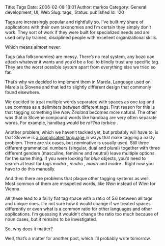 Title: Tags
Date: 2006-02-08 18:01
Author: markos
Category: General development, UI, Web
Slug: tags_
Status: published
Id: 120

<html>
 <body>
  <div>
   <p>
    Tags are increasingly popular and rightfully so. I’ve built my share of applications with their own taxonomies and I’m certain they simply don’t work. They sort of work if they were built for specialized needs and are used only by trained, disciplined people with excellent organizational skills.
   </p>
   <p>
    Which means almost never.
   </p>
   <p>
    Tags (aka folksonomies) are messy. There’s no real system, any bozo can attach whatever it wants and you’d be a fool to blindly trust any specific tag. They are the worst possible system apart from everything else we tried so far.
   </p>
   <p>
    That’s why we decided to implement them in Marela. Language used on Marela is Slovene and that led to slightly different design that commonly found elsewhere.
   </p>
   <p>
    We decided to treat multiple words separated with spaces as one tag and use commas as a delimiters between different tags. First reason for this is that tagging something like
    <em>
     New Zealand
    </em>
    becomes more natural. The other was that in Slovene compound words like handbag are very often separate words. For example, handbag would be
    <em>
     ro??na torbica
    </em>
    .
   </p>
   <p>
    Another problem, which we haven’t tackled yet, but probably will have to, is that Slovene is
    <a href="http://en.wikipedia.org/wiki/Slovene_grammar" title="Short description on Wikipedia">
     a complicated language
    </a>
    in ways that make tagging a nasty problem. There are six cases, but nominative is usually used. Still three different grammatical numbers (singular, dual and plural) together with three different genders (masculine, feminine and neutral) leave multiple options for the same thing. If you were looking for
    <em>
     blue
    </em>
    objects, you’d need to search at least for tags
    <em>
     modra
    </em>
    ,
    <em>
     modro
    </em>
    ,
    <em>
     modri
    </em>
    and
    <em>
     modre
    </em>
    . Right now you have to do this manually.
   </p>
   <p>
    And then there are problems that plaque other tagging systems as well. Most common of them are misspelled words, like
    <em>
     Wein
    </em>
    instead of
    <em>
     Wien
    </em>
    for Vienna.
   </p>
   <p>
    All these lead to a fairly flat tag space with a ratio of 5.6 between all tags and unique ones. I’m not sure how it would change if we treated spaces differently or even what is a common ratio for other languages and other applications. I’m guessing it wouldn’t change the ratio too much because of noun cases, but it remains to be investigated.
   </p>
   <p>
    So, why does it matter?
   </p>
   <p>
    Well, that’s a matter for another post, which I’ll probably write tomorrow.
   </p>
  </div>
 </body>
</html>